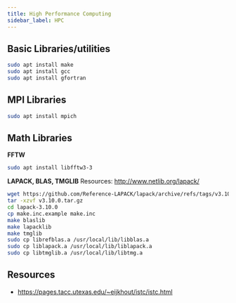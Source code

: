 ```yaml
---
title: High Performance Computing
sidebar_label: HPC
---
```


## Basic Libraries/utilities
```bash
sudo apt install make
sudo apt install gcc
sudo apt install gfortran
```

## MPI Libraries
```bash
sudo apt install mpich
```

## Math Libraries
**FFTW**
```bash
sudo apt install libfftw3-3
```

**LAPACK, BLAS, TMGLIB**
Resources: <http://www.netlib.org/lapack/>
```bash
wget https://github.com/Reference-LAPACK/lapack/archive/refs/tags/v3.10.0.tar.gz
tar -xzvf v3.10.0.tar.gz
cd lapack-3.10.0
cp make.inc.example make.inc
make blaslib
make lapacklib
make tmglib
sudo cp librefblas.a /usr/local/lib/libblas.a
sudo cp liblapack.a /usr/local/lib/liblapack.a
sudo cp libtmglib.a /usr/local/lib/libtmg.a
```

## Resources
- <https://pages.tacc.utexas.edu/~eijkhout/istc/istc.html>

